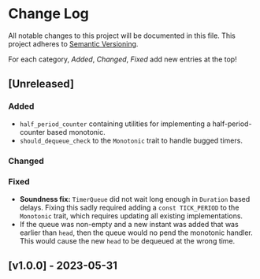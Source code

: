 # Change Log

All notable changes to this project will be documented in this file.
This project adheres to [Semantic Versioning](http://semver.org/).

For each category, *Added*, *Changed*, *Fixed* add new entries at the top!

## [Unreleased]

### Added

- `half_period_counter` containing utilities for implementing a half-period-counter based monotonic.
- `should_dequeue_check` to the `Monotonic` trait to handle bugged timers.

### Changed

### Fixed

- **Soundness fix:** `TimerQueue` did not wait long enough in `Duration` based delays. Fixing this sadly required adding a `const TICK_PERIOD` to the `Monotonic` trait, which requires updating all existing implementations.
- If the queue was non-empty and a new instant was added that was earlier than `head`, then the queue would no pend the monotonic handler. This would cause the new `head` to be dequeued at the wrong time.

## [v1.0.0] - 2023-05-31
